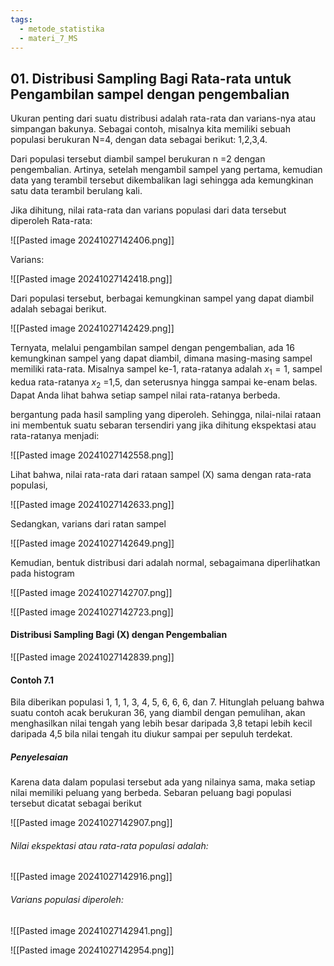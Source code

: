 ```yaml
---
tags:
  - metode_statistika
  - materi_7_MS
---
```


## 01. Distribusi Sampling Bagi Rata-rata untuk Pengambilan sampel dengan pengembalian

Ukuran penting dari suatu distribusi adalah rata-rata dan varians-nya atau simpangan bakunya. Sebagai contoh, misalnya kita memiliki sebuah populasi berukuran N=4, dengan data sebagai berikut: 1,2,3,4.

Dari populasi tersebut diambil sampel berukuran n =2 dengan pengembalian. Artinya, setelah mengambil sampel yang pertama, kemudian data yang terambil tersebut dikembalikan lagi sehingga ada kemungkinan satu data terambil berulang kali.

Jika dihitung, nilai rata-rata dan varians populasi dari data tersebut diperoleh Rata-rata:

![[Pasted image 20241027142406.png]]

Varians:

![[Pasted image 20241027142418.png]]

Dari populasi tersebut, berbagai kemungkinan sampel yang dapat diambil adalah sebagai berikut.

![[Pasted image 20241027142429.png]]

Ternyata, melalui pengambilan sampel dengan pengembalian, ada 16 kemungkinan sampel yang dapat diambil, dimana masing-masing sampel memiliki rata-rata. Misalnya sampel ke-1, rata-ratanya adalah $x_1 =1$, sampel kedua rata-ratanya $x_2$ =1,5, dan seterusnya hingga sampai ke-enam belas. Dapat Anda lihat bahwa setiap sampel nilai rata-ratanya berbeda.

bergantung pada hasil sampling yang diperoleh. Sehingga, nilai-nilai rataan ini membentuk suatu sebaran tersendiri yang jika dihitung ekspektasi atau rata-ratanya menjadi:

![[Pasted image 20241027142558.png]]

Lihat bahwa, nilai rata-rata dari rataan sampel (X) sama dengan rata-rata populasi,

![[Pasted image 20241027142633.png]]

Sedangkan, varians dari ratan sampel

![[Pasted image 20241027142649.png]]

Kemudian, bentuk distribusi dari adalah normal, sebagaimana diperlihatkan pada histogram

![[Pasted image 20241027142707.png]]

![[Pasted image 20241027142723.png]]


#### Distribusi Sampling Bagi (X) dengan Pengembalian

![[Pasted image 20241027142839.png]]

#### Contoh 7.1

Bila diberikan populasi 1, 1, 1, 3, 4, 5, 6, 6, 6, dan 7. Hitunglah peluang bahwa suatu contoh acak berukuran 36, yang diambil dengan pemulihan, akan menghasilkan nilai tengah yang lebih besar daripada 3,8 tetapi lebih kecil daripada 4,5 bila nilai tengah itu diukur sampai per sepuluh terdekat.

##### Penyelesaian

Karena data dalam populasi tersebut ada yang nilainya sama, maka setiap nilai memiliki peluang yang berbeda. Sebaran peluang bagi populasi tersebut dicatat sebagai berikut

![[Pasted image 20241027142907.png]]

###### Nilai ekspektasi atau rata-rata populasi adalah:

![[Pasted image 20241027142916.png]]

###### Varians populasi diperoleh:

![[Pasted image 20241027142941.png]]

![[Pasted image 20241027142954.png]]

